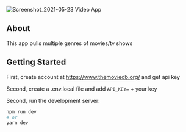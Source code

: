![Screenshot_2021-05-23 Video App](https://user-images.githubusercontent.com/22328417/119274187-4b8e2600-bbd4-11eb-9561-1238a09315cd.png)

## About

This app pulls multiple genres of movies/tv shows

## Getting Started

First, create account at https://www.themoviedb.org/ and get api key

Second, create a .env.local file and add `API_KEY=` + your key

Second, run the development server:

```bash
npm run dev
# or
yarn dev
```
